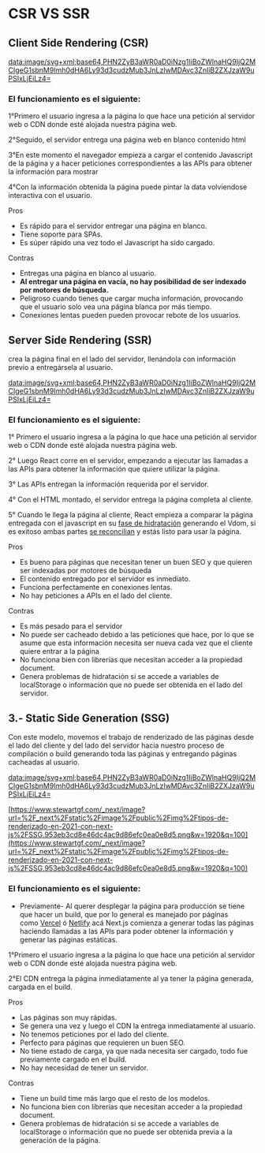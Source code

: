 # CSR VS SSR

## Client Side Rendering (CSR)

[data:image/svg+xml;base64,PHN2ZyB3aWR0aD0iNzg1IiBoZWlnaHQ9IjQ2MCIgeG1sbnM9Imh0dHA6Ly93d3cudzMub3JnLzIwMDAvc3ZnIiB2ZXJzaW9uPSIxLjEiLz4=](data:image/svg+xml;base64,PHN2ZyB3aWR0aD0iNzg1IiBoZWlnaHQ9IjQ2MCIgeG1sbnM9Imh0dHA6Ly93d3cudzMub3JnLzIwMDAvc3ZnIiB2ZXJzaW9uPSIxLjEiLz4=)

### El funcionamiento es el siguiente:

1°Primero el usuario ingresa a la página lo que hace una petición al servidor web o CDN donde esté alojada nuestra página web.

2°Seguido, el servidor entrega una página web en blanco contenido html

3°En este momento el navegador empieza a cargar el contenido Javascript de la página y a hacer peticiones correspondientes a las APIs para obtener la información para mostrar

4°Con la información obtenida la página puede pintar la data volviendose interactiva con el usuario.

Pros

- Es rápido para el servidor entregar una página en blanco.
- Tiene soporte para SPAs.
- Es súper rápido una vez todo el Javascript ha sido cargado.

Contras

- Entregas una página en blanco al usuario.
- **Al entregar una página en vacía, no hay posibilidad de ser indexado por motores de búsqueda.**
- Peligroso cuando tienes que cargar mucha información, provocando que el usuario solo vea una página blanca por más tiempo.
- Conexiones lentas pueden pueden provocar rebote de los usuarios.

## Server Side Rendering (SSR)

crea la página final en el lado del servidor, llenándola con información previo a entregársela al usuario.

[data:image/svg+xml;base64,PHN2ZyB3aWR0aD0iNzg1IiBoZWlnaHQ9IjQ2MCIgeG1sbnM9Imh0dHA6Ly93d3cudzMub3JnLzIwMDAvc3ZnIiB2ZXJzaW9uPSIxLjEiLz4=](data:image/svg+xml;base64,PHN2ZyB3aWR0aD0iNzg1IiBoZWlnaHQ9IjQ2MCIgeG1sbnM9Imh0dHA6Ly93d3cudzMub3JnLzIwMDAvc3ZnIiB2ZXJzaW9uPSIxLjEiLz4=)

### El funcionamiento es el siguiente:

1° Primero el usuario ingresa a la página lo que hace una petición al servidor web o CDN donde esté alojada nuestra página web.

2° Luego React corre en el servidor, empezando a ejecutar las llamadas a las APIs para obtener la información que quiere utilizar la página.

3° Las APIs entregan la información requerida por el servidor.

4° Con el HTML montado, el servidor entrega la página completa al cliente.

5° Cuando le llega la página al cliente, React empieza a comparar la página entregada con el javascript en su [fase de hidratación](https://es.reactjs.org/docs/react-dom.html#hydrate) generando el Vdom, si es exitoso ambas partes [se reconcilian](https://es.reactjs.org/docs/reconciliation.html) y estás listo para usar la página.

Pros

- Es bueno para páginas que necesitan tener un buen SEO y que quieren ser indexadas por motores de búsqueda
- El contenido entregado por el servidor es inmediato.
- Funciona perfectamente en conexiones lentas.
- No hay peticiones a APIs en el lado del cliente.

Contras

- Es más pesado para el servidor
- No puede ser cacheado debido a las peticiones que hace, por lo que se asume que esta información necesita ser nueva cada vez que el cliente quiere entrar a la página
- No funciona bien con librerías que necesitan acceder a la propiedad document.
- Genera problemas de hidratación si se accede a variables de localStorage o información que no puede ser obtenida en el lado del servidor.

## 3.- Static Side Generation (SSG)

Con este modelo, movemos el trabajo de renderizado de las páginas desde el lado del cliente y del lado del servidor hacia nuestro proceso de compilación o build generando toda las páginas y entregando páginas cacheadas al usuario.

[data:image/svg+xml;base64,PHN2ZyB3aWR0aD0iNzg1IiBoZWlnaHQ9IjQ2MCIgeG1sbnM9Imh0dHA6Ly93d3cudzMub3JnLzIwMDAvc3ZnIiB2ZXJzaW9uPSIxLjEiLz4=](data:image/svg+xml;base64,PHN2ZyB3aWR0aD0iNzg1IiBoZWlnaHQ9IjQ2MCIgeG1sbnM9Imh0dHA6Ly93d3cudzMub3JnLzIwMDAvc3ZnIiB2ZXJzaW9uPSIxLjEiLz4=)

[https://www.stewartgf.com/_next/image?url=%2F_next%2Fstatic%2Fimage%2Fpublic%2Fimg%2Ftipos-de-renderizado-en-2021-con-next-js%2FSSG.953eb3cd8e46dc4ac9d86efc0ea0e8d5.png&w=1920&q=100](https://www.stewartgf.com/_next/image?url=%2F_next%2Fstatic%2Fimage%2Fpublic%2Fimg%2Ftipos-de-renderizado-en-2021-con-next-js%2FSSG.953eb3cd8e46dc4ac9d86efc0ea0e8d5.png&w=1920&q=100)

### El funcionamiento es el siguiente:

- Previamente- Al querer desplegar la página para producción se tiene que hacer un build, que por lo general es manejado por páginas como [Vercel](http://vercel.com/) ó [Netlify](http://netlify.com/) acá Next.js comienza a generar todas las páginas haciendo llamadas a las APIs para poder obtener la información y generar las páginas estáticas.

1°Primero el usuario ingresa a la página lo que hace una petición al servidor web o CDN donde esté alojada nuestra página web.

2°El CDN entrega la página inmediatamente al ya tener la página generada, cargada en el build.

Pros

- Las páginas son muy rápidas.
- Se genera una vez y luego el CDN la entrega inmediatamente al usuario.
- No tenemos peticiones por el lado del cliente.
- Perfecto para páginas que requieren un buen SEO.
- No tiene estado de carga, ya que nada necesita ser cargado, todo fue previamente cargado en el build.
- No hay necesidad de tener un servidor.

Contras

- Tiene un build time más largo que el resto de los modelos.
- No funciona bien con librerías que necesitan acceder a la propiedad document.
- Genera problemas de hidratación si se accede a variables de localStorage o información que no puede ser obtenida previa a la generación de la página.